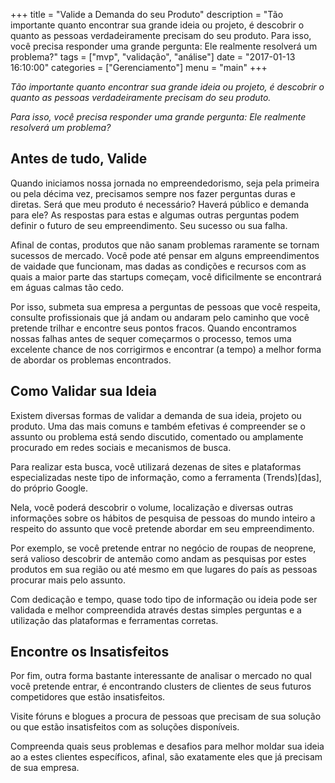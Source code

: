 +++
title = "Valide a Demanda do seu Produto"
description = "Tão importante quanto encontrar sua grande ideia ou projeto, é descobrir o quanto as pessoas verdadeiramente precisam do seu produto. Para isso, você precisa responder uma grande pergunta: Ele realmente resolverá um problema?"
tags = ["mvp", "validação", "análise"]
date = "2017-01-13 16:10:00"
categories = ["Gerenciamento"]
menu = "main"
+++

*Tão importante quanto encontrar sua grande ideia ou projeto, é descobrir o quanto as pessoas verdadeiramente precisam do seu produto.*

*Para isso, você precisa responder uma grande pergunta: Ele realmente resolverá um problema?*

## Antes de tudo, Valide

Quando iniciamos nossa jornada no empreendedorismo, seja pela primeira ou pela décima vez, precisamos sempre nos fazer perguntas duras e diretas. 
Será que meu produto é necessário? Haverá público e demanda para ele?
As respostas para estas e algumas outras perguntas podem definir o futuro de seu empreendimento. Seu sucesso ou sua falha.

Afinal de contas, produtos que não sanam problemas raramente se tornam sucessos de mercado. Você pode até pensar em alguns empreendimentos de vaidade que funcionam, mas dadas as condições e recursos com as quais a maior parte das startups começam, você dificilmente se encontrará em águas calmas tão cedo. 

Por isso, submeta sua empresa a perguntas de pessoas que você respeita, consulte profissionais que já andam ou andaram pelo caminho que você pretende trilhar e encontre seus pontos fracos. Quando encontramos nossas falhas antes de sequer começarmos o processo, temos uma excelente chance de nos corrigirmos e encontrar (a tempo) a melhor forma de abordar os problemas encontrados. 

## Como Validar sua Ideia

Existem diversas formas de validar a demanda de sua ideia, projeto ou produto. Uma das mais comuns e também efetivas é compreender se o assunto ou problema está sendo discutido, comentado ou amplamente procurado em redes sociais e mecanismos de busca.

Para realizar esta busca, você utilizará dezenas de sites e plataformas especializadas neste tipo de informação, como a ferramenta (Trends)[das], do próprio Google. 

Nela, você poderá descobrir o volume, localização e diversas outras informações sobre os hábitos de pesquisa de pessoas do mundo inteiro a respeito do assunto que você pretende abordar em seu empreendimento. 

Por exemplo, se você pretende entrar no negócio de roupas de neoprene, será valioso descobrir de antemão como andam as pesquisas por estes produtos em sua região ou até mesmo em que lugares do país as pessoas procurar mais pelo assunto.

Com dedicação e tempo, quase todo tipo de informação ou ideia pode ser validada e melhor compreendida através destas simples perguntas e a utilização das plataformas e ferramentas corretas. 

## Encontre os Insatisfeitos

Por fim, outra forma bastante interessante de analisar o mercado no qual você pretende entrar, é encontrando clusters de clientes de seus futuros competidores que estão insatisfeitos.

Visite fóruns e blogues a procura de pessoas que precisam de sua solução ou que estão insatisfeitos com as soluções disponíveis.

Compreenda quais seus problemas e desafios para melhor moldar sua ideia ao a estes clientes específicos, afinal, são exatamente eles que já precisam de sua empresa. 